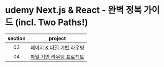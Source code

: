 # udemy Next.js & React - 완벽 정복 가이드 (incl. Two Paths!)

| section |                                              project                                              |
| :-----: | :-----------------------------------------------------------------------------------------------: |
|   03    | [페이지 & 파일 기반 라우팅](https://github.com/Anjiwoong/Next-js-study/tree/main/page-file-route) |
|   04    |                                   [파일 기반 라우팅 프로젝트]()                                   |
